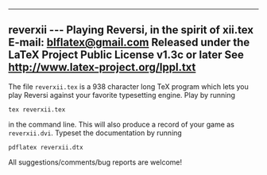 ----------------------------------------------------------------
reverxii --- Playing Reversi, in the spirit of xii.tex
E-mail: blflatex@gmail.com
Released under the LaTeX Project Public License v1.3c or later
See http://www.latex-project.org/lppl.txt
----------------------------------------------------------------

The file `reverxii.tex` is a 938 character long TeX program which
lets you play Reversi against your favorite typesetting engine.
Play by running

    tex reverxii.tex

in the command line.  This will also produce a record of your
game as `reverxii.dvi`.  Typeset the documentation by running

    pdflatex reverxii.dtx

All suggestions/comments/bug reports are welcome!